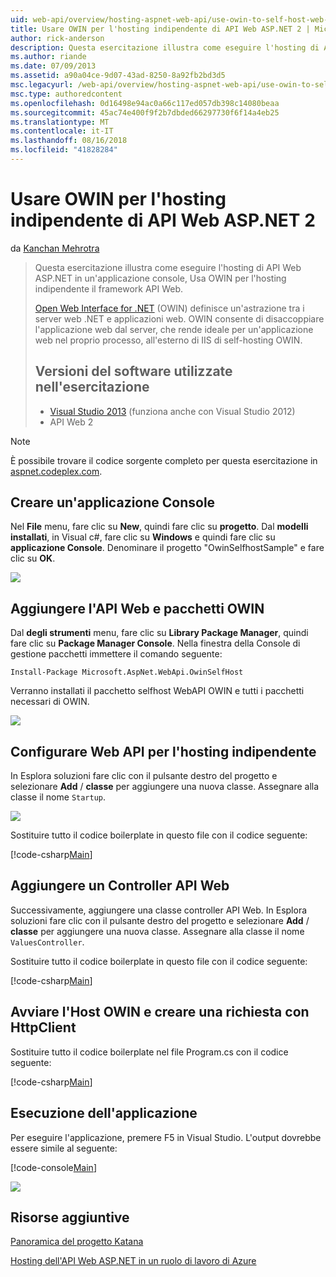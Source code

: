 ```yaml
---
uid: web-api/overview/hosting-aspnet-web-api/use-owin-to-self-host-web-api
title: Usare OWIN per l'hosting indipendente di API Web ASP.NET 2 | Microsoft Docs
author: rick-anderson
description: Questa esercitazione illustra come eseguire l'hosting di API Web ASP.NET in un'applicazione console, Usa OWIN per l'hosting indipendente il framework API Web. Open Web Interface for .NET (OWIN) d...
ms.author: riande
ms.date: 07/09/2013
ms.assetid: a90a04ce-9d07-43ad-8250-8a92fb2bd3d5
msc.legacyurl: /web-api/overview/hosting-aspnet-web-api/use-owin-to-self-host-web-api
msc.type: authoredcontent
ms.openlocfilehash: 0d16498e94ac0a66c117ed057db398c14080beaa
ms.sourcegitcommit: 45ac74e400f9f2b7dbded66297730f6f14a4eb25
ms.translationtype: MT
ms.contentlocale: it-IT
ms.lasthandoff: 08/16/2018
ms.locfileid: "41828284"
---
```

<a name="use-owin-to-self-host-aspnet-web-api-2"></a>Usare OWIN per l'hosting indipendente di API Web ASP.NET 2
====================
da [Kanchan Mehrotra](https://twitter.com/kanchanmeh)

> Questa esercitazione illustra come eseguire l'hosting di API Web ASP.NET in un'applicazione console, Usa OWIN per l'hosting indipendente il framework API Web.
> 
> [Open Web Interface for .NET](http://owin.org) (OWIN) definisce un'astrazione tra i server web .NET e applicazioni web. OWIN consente di disaccoppiare l'applicazione web dal server, che rende ideale per un'applicazione web nel proprio processo, all'esterno di IIS di self-hosting OWIN.
> 
> ## <a name="software-versions-used-in-the-tutorial"></a>Versioni del software utilizzate nell'esercitazione
> 
> 
> - [Visual Studio 2013](https://www.microsoft.com/visualstudio/eng/2013-downloads) (funziona anche con Visual Studio 2012)
> - API Web 2


> [!NOTE]
> È possibile trovare il codice sorgente completo per questa esercitazione in [aspnet.codeplex.com](https://aspnet.codeplex.com/SourceControl/latest#Samples/WebApi/OwinSelfhostSample/ReadMe.txt).


## <a name="create-a-console-application"></a>Creare un'applicazione Console

Nel **File** menu, fare clic su **New**, quindi fare clic su **progetto**. Dal **modelli installati**, in Visual c#, fare clic su **Windows** e quindi fare clic su **applicazione Console**. Denominare il progetto "OwinSelfhostSample" e fare clic su **OK**.

[![](use-owin-to-self-host-web-api/_static/image2.png)](use-owin-to-self-host-web-api/_static/image1.png)

## <a name="add-the-web-api-and-owin-packages"></a>Aggiungere l'API Web e pacchetti OWIN

Dal **degli strumenti** menu, fare clic su **Library Package Manager**, quindi fare clic su **Package Manager Console**. Nella finestra della Console di gestione pacchetti immettere il comando seguente:

`Install-Package Microsoft.AspNet.WebApi.OwinSelfHost`

Verranno installati il pacchetto selfhost WebAPI OWIN e tutti i pacchetti necessari di OWIN.

[![](use-owin-to-self-host-web-api/_static/image4.png)](use-owin-to-self-host-web-api/_static/image3.png)

## <a name="configure-web-api-for-self-host"></a>Configurare Web API per l'hosting indipendente

In Esplora soluzioni fare clic con il pulsante destro del progetto e selezionare **Add** / **classe** per aggiungere una nuova classe. Assegnare alla classe il nome `Startup`.

![](use-owin-to-self-host-web-api/_static/image5.png)

Sostituire tutto il codice boilerplate in questo file con il codice seguente:

[!code-csharp[Main](use-owin-to-self-host-web-api/samples/sample1.cs)]

## <a name="add-a-web-api-controller"></a>Aggiungere un Controller API Web

Successivamente, aggiungere una classe controller API Web. In Esplora soluzioni fare clic con il pulsante destro del progetto e selezionare **Add** / **classe** per aggiungere una nuova classe. Assegnare alla classe il nome `ValuesController`.

Sostituire tutto il codice boilerplate in questo file con il codice seguente:

[!code-csharp[Main](use-owin-to-self-host-web-api/samples/sample2.cs)]

## <a name="start-the-owin-host-and-make-a-request-using-httpclient"></a>Avviare l'Host OWIN e creare una richiesta con HttpClient

Sostituire tutto il codice boilerplate nel file Program.cs con il codice seguente:

[!code-csharp[Main](use-owin-to-self-host-web-api/samples/sample3.cs)]

## <a name="running-the-application"></a>Esecuzione dell'applicazione

Per eseguire l'applicazione, premere F5 in Visual Studio. L'output dovrebbe essere simile al seguente:

[!code-console[Main](use-owin-to-self-host-web-api/samples/sample4.cmd)]

![](use-owin-to-self-host-web-api/_static/image6.png)

## <a name="additional-resources"></a>Risorse aggiuntive

[Panoramica del progetto Katana](../../../aspnet/overview/owin-and-katana/an-overview-of-project-katana.md)

[Hosting dell'API Web ASP.NET in un ruolo di lavoro di Azure](host-aspnet-web-api-in-an-azure-worker-role.md)
